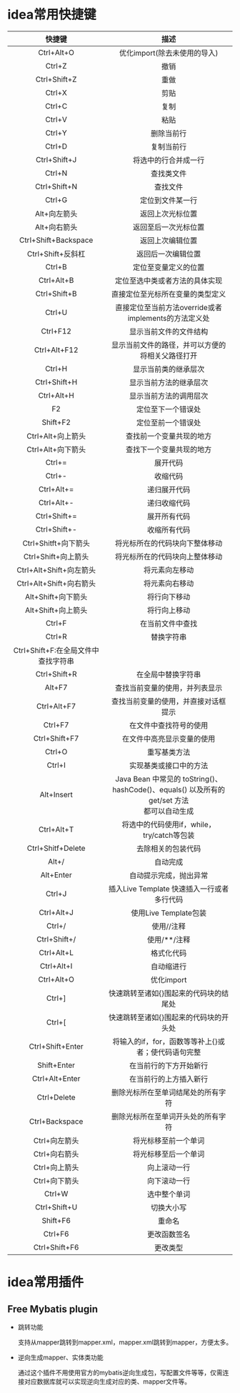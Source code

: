 # idea常用快捷键

|   快捷键   |             描述             |
| :--------: | :--------------------------: |
| Ctrl+Alt+O | 优化import(除去未使用的导入) |
|Ctrl+Z|撤销|
|Ctrl+Shift+Z|重做|
|Ctrl+X|剪贴|
|Ctrl+C|复制         |
|Ctrl+V|粘贴        |
|Ctrl+Y|删除当前行       |
|Ctrl+D|复制当前行    |
|Ctrl+Shift+J|将选中的行合并成一行        |
|Ctrl+N|查找类文件                         |
|Ctrl+Shift+N|查找文件                     |
|Ctrl+G|定位到文件某一行                     |
|Alt+向左箭头|返回上次光标位置              |
|Alt+向右箭头|返回至后一次光标位置          |
|Ctrl+Shift+Backspace|返回上次编辑位置       |
|Ctrl+Shift+反斜杠|返回后一次编辑位置        |
|Ctrl+B|定位至变量定义的位置              |
|Ctrl+Alt+B|定位至选中类或者方法的具体实现     |
|Ctrl+Shift+B|直接定位至光标所在变量的类型定义              |
|Ctrl+U|直接定位至当前方法override或者implements的方法定义处       |
|Ctrl+F12|显示当前文件的文件结构           |
|Ctrl+Alt+F12|显示当前文件的路径，并可以方便的将相关父路径打开            |
|Ctrl+H|显示当前类的继承层次               |
|Ctrl+Shift+H|显示当前方法的继承层次             |
|Ctrl+Alt+H|显示当前方法的调用层次            |
|F2|定位至下一个错误处                        |
|Shift+F2|定位至前一个错误处                 |
|Ctrl+Alt+向上箭头|查找前一个变量共现的地方         |
|Ctrl+Alt+向下箭头|查找下一个变量共现的地方                   |
|Ctrl+=|展开代码                            |
|Ctrl+-|收缩代码                            |
|Ctrl+Alt+=|递归展开代码                    |
|Ctrl+Alt+-|递归收缩代码                       |
|Ctrl+Shift+=|展开所有代码                        |
|Ctrl+Shift+-|收缩所有代码                       |
|Ctrl+Shitft+向下箭头|将光标所在的代码块向下整体移动       |
|Ctrl+Shift+向上箭头|将光标所在的代码块向上整体移动      |
|Ctrl+Alt+Shift+向左箭头|将元素向左移动     |
|Ctrl+Alt+Shift+向右箭头|将元素向右移动         |
|Alt+Shift+向下箭头|将行向下移动|
|Alt+Shift+向上箭头|将行向上移动             |
|Ctrl+F|在当前文件中查找                        |
|Ctrl+R|替换字符串                          |
|Ctrl+Shift+F:在全局文件中查找字符串                                ||
|Ctrl+Shift+R|在全局中替换字符串              |
|Alt+F7|查找当前变量的使用，并列表显示            |
|Ctrl+Alt+F7|查找当前变量的使用，并直接对话框提示           |
|Ctrl+F7|在文件中查找符号的使用               |
|Ctrl+Shift+F7|在文件中高亮显示变量的使用           |
|Ctrl+O|重写基类方法                        |
|Ctrl+I|实现基类或接口中的方法                             |
|Alt+Insert|Java Bean 中常见的 toString()、hashCode()、equals() 以及所有的get/set 方法<br>都可以自动生成  |
|Ctrl+Alt+T|将选中的代码使用if，while，try/catch等包装        |
|Ctrl+Shitf+Delete|去除相关的包装代码         |
|Alt+/|自动完成                             |
|Alt+Enter|自动提示完成，抛出异常          |
|Ctrl+J|插入Live Template 快速插入一行或者多行代码           |
|Ctrl+Alt+J|使用Live Template包装                        |
|Ctrl+/|使用//注释                         |
|Ctrl+Shift+/|使用/**/注释                    |
|Ctrl+Alt+L|格式化代码                       |
|Ctrl+Alt+I|自动缩进行                      |
|Ctrl+Alt+O|优化import                        |
|Ctrl+]|快速跳转至诸如{}围起来的代码块的结尾处      |
|Ctrl+[|快速跳转至诸如{}围起来的代码块的开头处        |
|Ctrl+Shift+Enter|将输入的if，for，函数等等补上{}或者；使代码语句完整    |
|Shift+Enter|在当前行的下方开始新行            |
|Ctrl+Alt+Enter|在当前行的上方插入新行            |
|Ctrl+Delete|删除光标所在至单词结尾处的所有字符      |
|Ctrl+Backspace|删除光标所在至单词开头处的所有字符        |
|Ctrl+向左箭头|将光标移至前一个单词          |
|Ctrl+向右箭头|将光标移至后一个单词             |
|Ctrl+向上箭头|向上滚动一行                   |
|Ctrl+向下箭头|向下滚动一行                    |
|Ctrl+W|选中整个单词                        |
|Ctrl+Shift+U|切换大小写                    |
|Shift+F6|重命名                            |
|Ctrl+F6|更改函数签名                        |
|Ctrl+Shift+F6|更改类型                    |

# idea常用插件

## Free Mybatis plugin

- 跳转功能

  支持从mapper跳转到mapper.xml，mapper.xml跳转到mapper，方便太多。

- 逆向生成mapper、实体类功能

  通过这个插件不用使用官方的mybatis逆向生成包，写配置文件等等，仅需连接对应数据库就可以实现逆向生成对应的类、mapper文件等。

